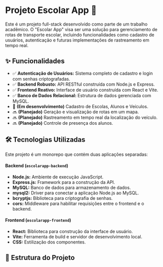 # Projeto Escolar App 🚌

Este é um projeto full-stack desenvolvido como parte de um trabalho acadêmico. O "Escolar App" visa ser uma solução para gerenciamento de rotas de transporte escolar, incluindo funcionalidades como cadastro de usuários, autenticação e futuras implementações de rastreamento em tempo real.

## ✨ Funcionalidades

* ✅ **Autenticação de Usuários:** Sistema completo de cadastro e login com senhas criptografadas.
* ✅ **Backend Robusto:** API RESTful construída com Node.js e Express.
* ✅ **Frontend Reativo:** Interface de usuário construída com React e Vite.
* ✅ **Banco de Dados Relacional:** Estrutura de dados gerenciada com MySQL.
* 🚧 **(Em desenvolvimento)** Cadastro de Escolas, Alunos e Veículos.
* 🔜 **(Planejado)** Geração e visualização de rotas em um mapa.
* 🔜 **(Planejado)** Rastreamento em tempo real da localização do veículo.
* 🔜 **(Planejado)** Controle de presença dos alunos.

## 🛠️ Tecnologias Utilizadas

Este projeto é um monorepo que contém duas aplicações separadas:

#### **Backend (`escolarapp-backend`)**
* **Node.js:** Ambiente de execução JavaScript.
* **Express.js:** Framework para a construção da API.
* **MySQL:** Banco de dados para armazenamento de dados.
* **mysql2:** Driver para conectar a aplicação Node.js ao MySQL.
* **bcryptjs:** Biblioteca para criptografia de senhas.
* **cors:** Middleware para habilitar requisições entre o frontend e o backend.

#### **Frontend (`escolarapp-frontend`)**
* **React:** Biblioteca para construção da interface de usuário.
* **Vite:** Ferramenta de build e servidor de desenvolvimento local.
* **CSS:** Estilização dos componentes.

## 📁 Estrutura do Projeto
